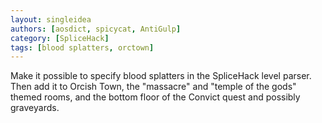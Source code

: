 ```yaml
---
layout: singleidea
authors: [aosdict, spicycat, AntiGulp]
category: [SpliceHack]
tags: [blood splatters, orctown]
---
```

Make it possible to specify blood splatters in the SpliceHack level parser. Then
add it to Orcish Town, the "massacre" and "temple of the gods" themed rooms, and
the bottom floor of the Convict quest and possibly graveyards.
